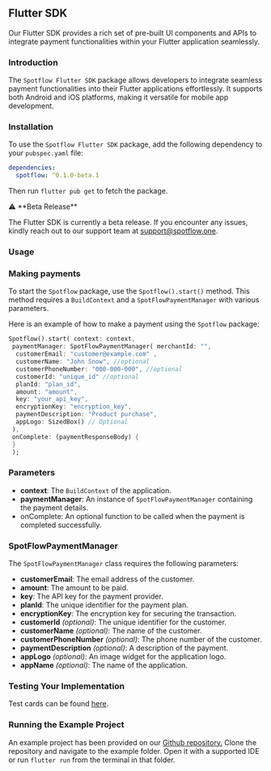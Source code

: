 ## **Flutter SDK**

Our Flutter SDK provides a rich set of pre-built UI components and APIs to integrate payment functionalities within your Flutter application seamlessly.

### **Introduction**

The `Spotflow Flutter SDK` package allows developers to integrate seamless payment functionalities into their Flutter applications effortlessly. It supports both Android and iOS platforms, making it versatile for mobile app development.

### **Installation**

To use the `Spotflow Flutter SDK` package, add the following dependency to your `pubspec.yaml` file:

```yaml
dependencies:
  spotflow: ^0.1.0-beta.1
```

Then run `flutter pub get` to fetch the package.

<aside>
⚠️ **Beta Release**

The Flutter SDK is currently a beta release. If you encounter any issues, kindly reach out to our support team at support@spotflow.one. 

</aside>

### **Usage**

### **Making payments**

To start the `Spotflow` package, use the `Spotflow().start()` method. This method requires a `BuildContext` and a `SpotFlowPaymentManager` with various parameters.

Here is an example of how to make a payment using the `Spotflow` package:

```dart
Spotflow().start( context: context,
 paymentManager: SpotFlowPaymentManager( merchantId: "",
  customerEmail: "customer@example.com" ,
  customerName: "John Snow", //optional
  customerPhoneNumber: "000-000-000", //optional
  customerId: "unique_id" //optional
  planId: "plan_id",
  amount: "amount",
  key: "your_api_key",
  encryptionKey: "encryption_key",
  paymentDescription: "Product purchase",
  appLogo: SizedBox() // Optional
 ),
 onComplete: (paymentResponseBody) {
 }
 );
```

### **Parameters**

- **context**: The `BuildContext` of the application.
- **paymentManager**: An instance of `SpotFlowPaymentManager` containing the payment details.
- onComplete: An optional function to be called when the payment is completed successfully.

### **SpotFlowPaymentManager**

The `SpotFlowPaymentManager` class requires the following parameters:

- **customerEmail**: The email address of the customer.
- **amount**: The amount to be paid.
- **key**: The API key for the payment provider.
- **planId**: The unique identifier for the payment plan.
- **encryptionKey**: The encryption key for securing the transaction.
- **customerId** *(optional)*: The unique identifier for the customer.
- **customerName** *(optional)*: The name of the customer.
- **customerPhoneNumber** *(optional)*: The phone number of the customer.
- **paymentDescription** *(optional)*: A description of the payment.
- **appLogo** *(optional)*: An image widget for the application logo.
- **appName** *(optional)*: The name of the application.

### **Testing Your Implementation**

Test cards can be found [here](https://docs.spotflow.one/testing-payment).

### **Running the Example Project**

An example project has been provided on our [Github repository.](https://github.com/Spotflow-One/spotflow_flutter) Clone the repository and navigate to the example folder. Open it with a supported IDE or run `flutter run` from the terminal in that folder.
